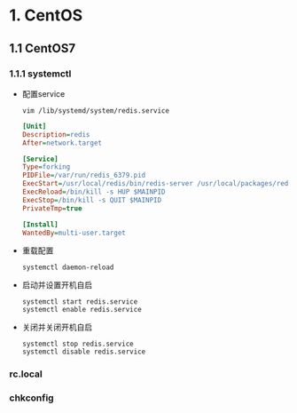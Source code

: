 # 1. CentOS

## 1.1 CentOS7

### 1.1.1 systemctl

* 配置service

  `vim /lib/systemd/system/redis.service `

  ```ini
  [Unit]
  Description=redis
  After=network.target
  
  [Service]
  Type=forking
  PIDFile=/var/run/redis_6379.pid
  ExecStart=/usr/local/redis/bin/redis-server /usr/local/packages/redis-4.0.9/redis.conf
  ExecReload=/bin/kill -s HUP $MAINPID
  ExecStop=/bin/kill -s QUIT $MAINPID
  PrivateTmp=true
  
  [Install]
  WantedBy=multi-user.target
  ```

* 重载配置

  ```shell
  systemctl daemon-reload
  ```

* 启动并设置开机自启

  ```shell
  systemctl start redis.service
  systemctl enable redis.service
  ```

* 关闭并关闭开机自启

  ```shell
  systemctl stop redis.service
  systemctl disable redis.service
  ```

### rc.local

### chkconfig



